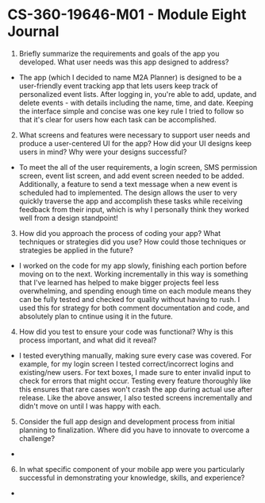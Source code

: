 # CS-360-19646-M01 - Module Eight Journal

1. Briefly summarize the requirements and goals of the app you developed. What user needs was this app designed to address?
* The app (which I decided to name M2A Planner) is designed to be a user-friendly event tracking app that lets users keep track of personalized event lists. After logging in, you're able to add, update, and delete events - with details including the name, time, and date. Keeping the interface simple and concise was one key rule I tried to follow so that it's clear for users how each task can be accomplished.
2. What screens and features were necessary to support user needs and produce a user-centered UI for the app? How did your UI designs keep users in mind? Why were your designs successful?
* To meet the all of the user requirements, a login screen, SMS permission screen, event list screen, and add event screen needed to be added. Additionally, a feature to send a text message when a new event is scheduled had to implemented. The design allows the user to very quickly traverse the app and accomplish these tasks while receiving feedback from their input, which is why I personally think they worked well from a design standpoint!
3. How did you approach the process of coding your app? What techniques or strategies did you use? How could those techniques or strategies be applied in the future?
* I worked on the code for my app slowly, finishing each portion before moving on to the next. Working incrementally in this way is something that I've learned has helped to make bigger projects feel less overwhelming, and spending enough time on each module means they can be fully tested and checked for quality without having to rush. I used this for strategy for both comment documentation and code, and absolutely plan to cntinue using it in the future.
4. How did you test to ensure your code was functional? Why is this process important, and what did it reveal?
* I tested everything manually, making sure every case was covered. For example, for my login screen I tested correct/incorrect logins and existing/new users. For text boxes, I made sure to enter invalid input to check for errors that might occur. Testing every feature thoroughly like this ensures that rare cases won't crash the app during actual use after release. Like the above answer, I also tested screens incrementally and didn't move on until I was happy with each.
5. Consider the full app design and development process from initial planning to finalization. Where did you have to innovate to overcome a challenge?
*
6. In what specific component of your mobile app were you particularly successful in demonstrating your knowledge, skills, and experience?
* 
